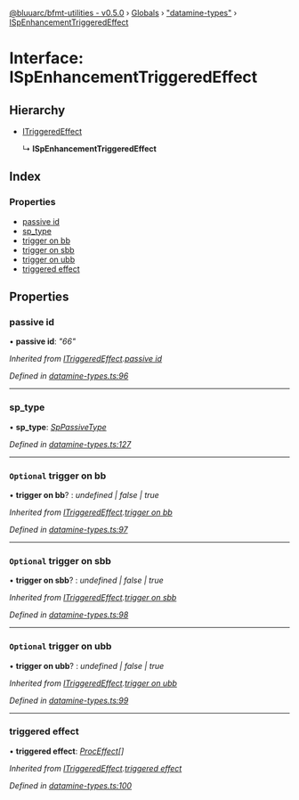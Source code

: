 [@bluuarc/bfmt-utilities - v0.5.0](../README.md) › [Globals](../globals.md) › ["datamine-types"](../modules/_datamine_types_.md) › [ISpEnhancementTriggeredEffect](_datamine_types_.ispenhancementtriggeredeffect.md)

# Interface: ISpEnhancementTriggeredEffect

## Hierarchy

* [ITriggeredEffect](_datamine_types_.itriggeredeffect.md)

  ↳ **ISpEnhancementTriggeredEffect**

## Index

### Properties

* [passive id](_datamine_types_.ispenhancementtriggeredeffect.md#passive-id)
* [sp_type](_datamine_types_.ispenhancementtriggeredeffect.md#sp_type)
* [trigger on bb](_datamine_types_.ispenhancementtriggeredeffect.md#optional-trigger-on-bb)
* [trigger on sbb](_datamine_types_.ispenhancementtriggeredeffect.md#optional-trigger-on-sbb)
* [trigger on ubb](_datamine_types_.ispenhancementtriggeredeffect.md#optional-trigger-on-ubb)
* [triggered effect](_datamine_types_.ispenhancementtriggeredeffect.md#triggered-effect)

## Properties

###  passive id

• **passive id**: *"66"*

*Inherited from [ITriggeredEffect](_datamine_types_.itriggeredeffect.md).[passive id](_datamine_types_.itriggeredeffect.md#passive-id)*

*Defined in [datamine-types.ts:96](https://github.com/BluuArc/bfmt-utilities/blob/master/src/datamine-types.ts#L96)*

___

###  sp_type

• **sp_type**: *[SpPassiveType](../enums/_datamine_types_.sppassivetype.md)*

*Defined in [datamine-types.ts:127](https://github.com/BluuArc/bfmt-utilities/blob/master/src/datamine-types.ts#L127)*

___

### `Optional` trigger on bb

• **trigger on bb**? : *undefined | false | true*

*Inherited from [ITriggeredEffect](_datamine_types_.itriggeredeffect.md).[trigger on bb](_datamine_types_.itriggeredeffect.md#optional-trigger-on-bb)*

*Defined in [datamine-types.ts:97](https://github.com/BluuArc/bfmt-utilities/blob/master/src/datamine-types.ts#L97)*

___

### `Optional` trigger on sbb

• **trigger on sbb**? : *undefined | false | true*

*Inherited from [ITriggeredEffect](_datamine_types_.itriggeredeffect.md).[trigger on sbb](_datamine_types_.itriggeredeffect.md#optional-trigger-on-sbb)*

*Defined in [datamine-types.ts:98](https://github.com/BluuArc/bfmt-utilities/blob/master/src/datamine-types.ts#L98)*

___

### `Optional` trigger on ubb

• **trigger on ubb**? : *undefined | false | true*

*Inherited from [ITriggeredEffect](_datamine_types_.itriggeredeffect.md).[trigger on ubb](_datamine_types_.itriggeredeffect.md#optional-trigger-on-ubb)*

*Defined in [datamine-types.ts:99](https://github.com/BluuArc/bfmt-utilities/blob/master/src/datamine-types.ts#L99)*

___

###  triggered effect

• **triggered effect**: *[ProcEffect](../modules/_datamine_types_.md#proceffect)[]*

*Inherited from [ITriggeredEffect](_datamine_types_.itriggeredeffect.md).[triggered effect](_datamine_types_.itriggeredeffect.md#triggered-effect)*

*Defined in [datamine-types.ts:100](https://github.com/BluuArc/bfmt-utilities/blob/master/src/datamine-types.ts#L100)*
